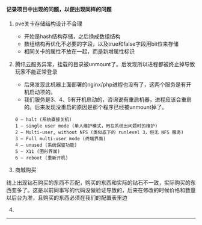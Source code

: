 
#### 记录项目中出现的问题，以便出现同样的问题

1. pve关卡存储结构设计不合理
    - 开始是hash结构存储，之后换成数组结构
    - 数组结构再优化不必要的字段，以及true和false字段用bit位来存储
    - 相同关卡的属性不放在一起，而是新增属性标识

2. 腾讯云服务异常，挂载的目录被unmount了。后发现所以进程都被终止掉导致玩家不能正常登录
    - 后来发现此机器上面部署的nginx/php进程也没有了，这两个服务是有开机启动项的。
    - 我们服务是3、4、5有开机启动的，咨询说有重启机器，进程应该会重启的。后来发现没重启的原因是那个程序已经被unmount掉了。
    ```
    0 – halt (系统直接关机)
    1 – single user mode (单人维护模式，用在系统出问题时的维护)
    2 – Multi-user, without NFS (类似底下的 runlevel 3，但无 NFS 服务)
    3 – Full multi-user mode (终端界面)
    4 – unused (系统保留功能)
    5 – X11 (图形界面)
    6 – reboot (重新开机)
    ```

3. 商城购买

线上出现钻石购买的东西不匹配，购买的东西和实际的钻石不一致，实际购买的东西变多了。这是以前同事写的代码没做验证导致的，后来在修改的时候价格和数量以后台为准，且购买的东西必须在我们的配置表里边

4. 


--------------------------------------------------------------
